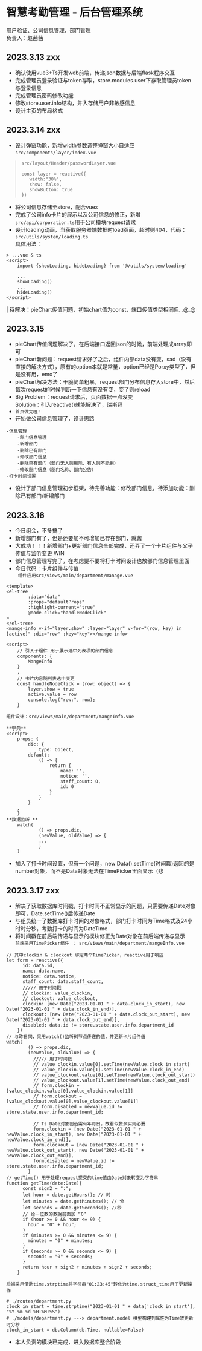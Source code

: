 # 智慧考勤管理 - 后台管理系统

用户验证、公司信息管理、部门管理  
负责人：赵茜茜

## 2023.3.13 zxx

* 确认使用vue3+Ts开发web前端，传递json数据与后端flask程序交互
* 完成管理员登录验证与token存取，store.modules.user下存取管理员token与登录信息
* 完成管理员密码修改功能
* 修改store.user.info结构，并入存储用户非敏感信息
* 设计主页的布局格式

## 2023.3.14 zxx

* 设计弹窗功能，新增width参数调整弹窗大小自适应`src/components/layer/index.vue`

> `src/layout/Header/passwordLayer.vue`
> ```  
> const layer = reactive({
>    width:"30%",
>    show: false,
>    showButton: true
> }) 
> ```

* 将公司信息存储至store，配合vuex
* 完成了公司info卡片的展示以及公司信息的修正，新增`src/api/corporation.ts`用于公司模块request请求
* 设计loading动画，当获取服务器端数据时load页面，超时则404，代码：`src/utils/system/loading.ts`<br/>
  具体用法：

```angular2html
> ...vue & ts
<script>
    import {showLoading, hideLoading} from '@/utils/system/loading'

    ...
    showLoading()
    ...
    hideLoading()
</script>
```

| 待解决：pieChart传值问题，初始chart值为const，端口传值类型相同但...@_@

## 2023.3.15

* pieChart传值问题解决了，在后端接口返回json的时候，前端处理成array即可
* pieChart新问题：request请求好了之后，组件内部data没有变，sad（没有直接的解决方式），原有的option本就是常量，option已经是Porxy类型了，但是没有用，emo了
* pieChart解决方法：干脆简单粗暴，request部门分布信息存入store中，然后每次request的时候判断一下信息有没有变，变了则reload
* Big Problem：request请求后，页面数据一点没变 <br/> Solution：引入reactive()就能解决了，瑞斯拜
* `首页做完哩！`
* 开始做公司信息管理了，设计思路

````angular2html
-信息管理
    -部门信息管理
    -新增部门
    -删除已有部门
    -修改部门信息
    -删除已有部门（部门无人则删除，有人则不能删）
    -修改部门信息（部门名称、部门公告）
-打卡时间设置
````

* 设计了部门信息管理初步框架，待完善功能：修改部门信息，待添加功能：删除已有部门/新增部门

## 2023.3.16

* 今日组会，不多搞了
* 新增部门有了，但是还要加不可增加已存在部门，就酱
* 大成功！！！新增部门+更新部门信息全部完成，还弄了一个卡片组件与父子传值与监听变更 WIN
* 部门信息管理写完了，在考虑要不要将打卡时间设计也放部门信息管理里面
* 今日代码：卡片组件与传值<br/>
  ` 组件应用src/views/main/department/manage.vue`

```angular2html
<template>
<el-tree
        :data="data"
        :props="defaultProps"
        :highlight-current="true"
        @node-click="handleNodeClick"
>
</el-tree>
<mange-info v-if="layer.show" :layer="layer" v-for="(row, key) in [active]" :dic="row" :key="key"></mange-info>

<script>
    // 引入子组件 用于展示选中列表项的部门信息
    components: {
        MangeInfo
    }
    ,
    // 卡片内容随列表选中变更
    const handleNodeClick = (row: object) => {
        layer.show = true
        active.value = row
        console.log("row:", row);
    }
```

`组件设计：src/views/main/department/mangeInfo.vue`

```angular2html
**字典**
<script>
    props: {
        dic: {
            type: Object,
        default:
            () => {
                return {
                    name: '',
                    notice: '',
                    staff_count: 0,
                    id: 0
                }
            }
        }
    ,
    }
**数据监听 **
    watch(
            () => props.dic,
            (newValue, oldValue) => {
            ...
            }
    )
```
* 加入了打卡时间设置，但有一个问题，new Data().setTime(时间戳)返回的是number对象，而不是Data对象无法在TimePicker里面显示（悲
## 2023.3.17 zxx
* 解决了获取数据库时间戳，打卡时间不正常显示的问题，只需要传递Date对象即可，Date.setTime()后传递Date
* 与组员统一了数据库打卡时间的对象格式，部门打卡时间为Time格式及24小时时分秒，考勤打卡的时间为DateTime
* 将时间戳在前后端传递与显示的模块修正为Date对象在前后端传递与显示  
`前端采用TimePicker组件 ： src/views/main/department/mangeInfo.vue`
```angular2html
// 其中clockin & clockout 绑定两个TimePicker，reactive用于响应
let form = reactive({
      id: data.id,
      name: data.name,
      notice: data.notice,
      staff_count: data.staff_count,
      ///// 用于时间戳
      // clockin: value_clockin,
      // clockout: value_clockout,
      clockin: [new Date("2023-01-01 " + data.clock_in_start), new Date("2023-01-01 " + data.clock_in_end)],
      clockout: [new Date("2023-01-01 " + data.clock_out_start), new Date("2023-01-01 " + data.clock_out_end)],
      disabled: data.id != store.state.user.info.department_id
    })
// 与昨日同，采用watch()监听树节点传递的值，并更新卡片组件值
watch(
        () => props.dic,
        (newValue, oldValue) => {
          ///// 用于时间戳
          // value_clockin.value[0].setTime(newValue.clock_in_start)
          // value_clockin.value[1].setTime(newValue.clock_in_end)
          // value_clockout.value[0].setTime(newValue.clock_out_start)
          // value_clockout.value[1].setTime(newValue.clock_out_end)
          // form.clockin = [value_clockin.value[0],value_clockin.value[1]]
          // form.clockout = [value_clockout.value[0],value_clockout.value[1]]
          // form.disabled = newValue.id != store.state.user.info.department_id;
          
          // Ts Date对象创造需有年月日，故看似赘余实则必要
          form.clockin = [new Date("2023-01-01 " + newValue.clock_in_start), new Date("2023-01-01 " + newValue.clock_in_end)],
          form.clockout = [new Date("2023-01-01 " + newValue.clock_out_start), new Date("2023-01-01 " + newValue.clock_out_end)],
          form.disabled = newValue.id != store.state.user.info.department_id;
        }
// getTime() 用于处理request提交的time值由Date对象转变为字符串
function getTime(date:Date){
      const sign2 = ":";
      let hour = date.getHours(); // 时
      let minutes = date.getMinutes(); // 分
      let seconds = date.getSeconds(); //秒
      // 给一位数的数据前面加 “0”
      if (hour >= 0 && hour <= 9) {
        hour = "0" + hour;
      }
      if (minutes >= 0 && minutes <= 9) {
        minutes = "0" + minutes;
      }
      if (seconds >= 0 && seconds <= 9) {
        seconds = "0" + seconds;
      }
      return hour + sign2 + minutes + sign2 + seconds;
    }
```
`后端采用借助time.strptime将字符串"01:23:45"转化为time.struct_time用于更新操作`
```angular2html
# ./routes/department.py
clock_in_start = time.strptime("2023-01-01 " + data['clock_in_start'], "%Y-%m-%d %H:%M:%S")
# ./models/department.py ---> department.model 模型构建列属性为Time故更新时分秒
clock_in_start = db.Column(db.Time, nullable=False)
```
* 本人负责的模块已完成，进入数据库整合阶段